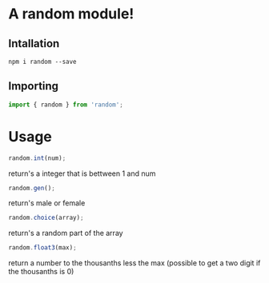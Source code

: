 # A random module!

## Intallation

`npm i random --save`

## Importing

```JavaScript
import { random } from 'random';
```

# Usage

```JavaScript
random.int(num);
```

return's a integer that is bettween 1 and num

```JavaScript
random.gen();
```

return's male or female

```JavaScript
random.choice(array);
```

return's a random part of the array

```JavaScript
random.float3(max);
```

return a number to the thousanths less the max (possible to get a two digit if the thousanths is 0)


